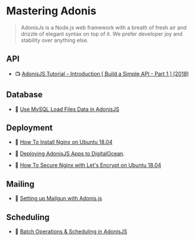 # Mastering Adonis

> AdonisJs is a Node.js web framework with a breath of fresh air and drizzle of elegant syntax on top of it. We prefer developer joy and stability over anything else.

## API

- 📺 [AdonisJS Tutorial - Introduction [ Build a Simple API - Part 1 ] (2018)](https://www.youtube.com/watch?v=5wzcRtrRVd4)

## Database

- 📖 [Use MySQL Load Files Data in AdonisJS](https://techformist.com/adonisjs-batch-load-files-mysql/)

## Deployment

- 📖 [How To Install Nginx on Ubuntu 18.04](https://www.digitalocean.com/community/tutorials/how-to-install-nginx-on-ubuntu-18-04)

- 📖 [Deploying AdonisJS Apps to DigitalOcean](https://scotch.io/bar-talk/deploying-adonisjs-apps-to-digitalocean).

- 📖 [How To Secure Nginx with Let's Encrypt on Ubuntu 18.04](https://www.digitalocean.com/community/tutorials/how-to-secure-nginx-with-let-s-encrypt-on-ubuntu-18-04)

## Mailing

- 📖 [Setting up Mailgun with Adonis.js](https://madsobel.com/blog/setting-up-mailgun-with-adonis.js/)

## Scheduling

- 📖 [Batch Operations & Scheduling in AdonisJS](https://techformist.com/batch-operations-adonisjs/)
